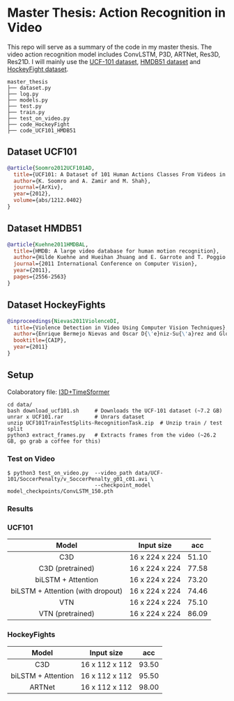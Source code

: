 # Master Thesis: Action Recognition in Video

This repo will serve as a summary of the code in my master thesis. The video action recognition model includes ConvLSTM, P3D, ARTNet, Res3D, Res21D. I will mainly use the [UCF-101 dataset](https://www.crcv.ucf.edu/data/UCF101.php), [HMDB51 dataset](https://serre-lab.clps.brown.edu/resource/hmdb-a-large-human-motion-database/) and [HockeyFight dataset](https://www.kaggle.com/datasets/yassershrief/hockey-fight-vidoes).

```
master_thesis
├── dataset.py
├── log.py
├── models.py
├── test.py
├── train.py
├── test_on_video.py
├── code_HockeyFight
├── code_UCF101_HMDB51

```

## Dataset UCF101
<!-- [DATASET] -->


```BibTeX
@article{Soomro2012UCF101AD,
  title={UCF101: A Dataset of 101 Human Actions Classes From Videos in The Wild},
  author={K. Soomro and A. Zamir and M. Shah},
  journal={ArXiv},
  year={2012},
  volume={abs/1212.0402}
}
```

## Dataset HMDB51
<!-- [DATASET] -->

```BibTeX
@article{Kuehne2011HMDBAL,
  title={HMDB: A large video database for human motion recognition},
  author={Hilde Kuehne and Hueihan Jhuang and E. Garrote and T. Poggio and Thomas Serre},
  journal={2011 International Conference on Computer Vision},
  year={2011},
  pages={2556-2563}
}
```

## Dataset HockeyFights
<!-- [DATASET] -->

```BibTeX
@inproceedings{Nievas2011ViolenceDI,
  title={Violence Detection in Video Using Computer Vision Techniques},
  author={Enrique Bermejo Nievas and Oscar D{\'e}niz-Su{\'a}rez and Gloria Bueno Garc{\'i}a and Rahul Sukthankar},
  booktitle={CAIP},
  year={2011}
}

```

## Setup

Colaboratory file: [I3D+TimeSformer](hmdb51.ipynb) 

```
cd data/              
bash download_ucf101.sh     # Downloads the UCF-101 dataset (~7.2 GB)
unrar x UCF101.rar          # Unrars dataset
unzip UCF101TrainTestSplits-RecognitionTask.zip  # Unzip train / test split
python3 extract_frames.py   # Extracts frames from the video (~26.2 GB, go grab a coffee for this)
```



### Test on Video

```
$ python3 test_on_video.py  --video_path data/UCF-101/SoccerPenalty/v_SoccerPenalty_g01_c01.avi \
                            --checkpoint_model model_checkpoints/ConvLSTM_150.pth
```


### Results
### UCF101

| Model | Input size | acc |
| :---: | :---: | :---: | 
|  C3D  |     16 x 224 x 224     |  51.10  | 
|  C3D (pretrained) |     16 x 224 x 224     |  77.58  | 
|  biLSTM + Attention  |   16 x 224 x 224     |  73.20  | 
|  biLSTM + Attention (with dropout) |   16 x 224 x 224     | 74.46   | 
|  VTN  |     16 x 224 x 224      |  75.10  |
|  VTN (pretrained) |     16 x 224 x 224      |  86.09  |

### HockeyFights

| Model | Input size | acc |
| :---: | :---: | :---: | 
|  C3D  |     16 x 112 x 112     |  93.50  | 
|  biLSTM + Attention  |   16 x 112 x 112     |  95.50  | 
|  ARTNet  |     16 x 112 x 112      |  98.00  |
